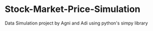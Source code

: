 # Stock-Market-Price-Simulation
Data Simulation project by Agni and Adi using python's simpy library

